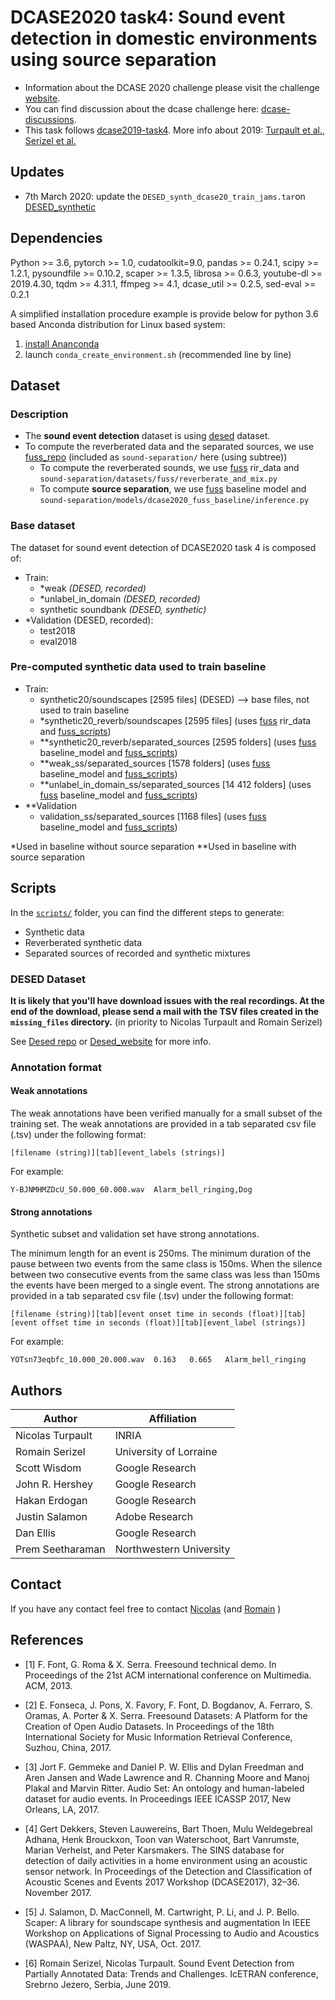 # DCASE2020 task4: Sound event detection in domestic environments using source separation

- Information about the DCASE 2020 challenge please visit the challenge [website].
- You can find discussion about the dcase challenge here: [dcase-discussions]. 
- This task follows [dcase2019-task4]. More info about 2019: 
[Turpault et al.][paper2019-description], [Serizel et al.][paper2019-eval] 

## Updates
- 7th March 2020: update the `DESED_synth_dcase20_train_jams.tar`on [DESED_synthetic][synthetic_dataset]

## Dependencies

Python >= 3.6, pytorch >= 1.0, cudatoolkit=9.0, pandas >= 0.24.1, scipy >= 1.2.1, pysoundfile >= 0.10.2,
scaper >= 1.3.5, librosa >= 0.6.3, youtube-dl >= 2019.4.30, tqdm >= 4.31.1, ffmpeg >= 4.1, 
dcase_util >= 0.2.5, sed-eval >= 0.2.1

A simplified installation procedure example is provide below for python 3.6 based Anconda distribution for Linux based system:
1. [install Ananconda][anaconda_download]
2. launch `conda_create_environment.sh` (recommended line by line)

## Dataset

### Description
- The **sound event detection** dataset is using [desed] dataset.
- To compute the reverberated data and the separated sources, we use [fuss_repo] 
(included as `sound-separation/` here (using subtree))
	- To compute the reverberated sounds, we use [fuss] rir_data and 
	`sound-separation/datasets/fuss/reverberate_and_mix.py`
	- To compute **source separation**, we use [fuss] baseline model and 
	`sound-separation/models/dcase2020_fuss_baseline/inference.py`

### Base dataset
The dataset for sound event detection of DCASE2020 task 4 is composed of:
- Train:
	- *weak *(DESED, recorded)*
	- *unlabel_in_domain *(DESED, recorded)*
	- synthetic soundbank *(DESED, synthetic)*
- *Validation (DESED, recorded):
	- test2018
	- eval2018


### Pre-computed synthetic data used to train baseline
- Train:
	- synthetic20/soundscapes [2595 files] (DESED) --> base files, not used to train baseline
	- *synthetic20_reverb/soundscapes [2595 files] (uses [fuss] rir_data and [fuss_scripts])
	- **synthetic20_reverb/separated_sources [2595 folders] (uses [fuss] baseline_model and [fuss_scripts])
	- **weak_ss/separated_sources [1578 folders] (uses [fuss] baseline_model and [fuss_scripts])
	- **unlabel_in_domain_ss/separated_sources [14 412 folders] (uses [fuss] baseline_model and [fuss_scripts])
- **Validation
	- validation_ss/separated_sources [1168 files] (uses [fuss] baseline_model and [fuss_scripts])

*Used in baseline without source separation
**Used in baseline with source separation

## Scripts

In the [`scripts/`](scripts) folder, you can find the different steps to generate:
- Synthetic data
- Reverberated synthetic data
- Separated sources of recorded and synthetic mixtures 

	
### DESED Dataset
**It is likely that you'll have download issues with the real recordings.
At the end of the download, please send a mail with the TSV files
created in the `missing_files` directory.** (in priority to Nicolas Turpault and Romain Serizel)

See [Desed repo][desed] or [Desed_website][desed_website] for more info.

### Annotation format

#### Weak annotations
The weak annotations have been verified manually for a small subset of the training set. 
The weak annotations are provided in a tab separated csv file (.tsv) under the following format:

```
[filename (string)][tab][event_labels (strings)]
```
For example:
```
Y-BJNMHMZDcU_50.000_60.000.wav	Alarm_bell_ringing,Dog
```

#### Strong annotations
Synthetic subset and validation set have strong annotations.

The minimum length for an event is 250ms. The minimum duration of the pause between two events from the same class is 150ms. When the silence between two consecutive events from the same class was less than 150ms the events have been merged to a single event.
The strong annotations are provided in a tab separated csv file (.tsv) under the following format:

```
[filename (string)][tab][event onset time in seconds (float)][tab][event offset time in seconds (float)][tab][event_label (strings)]
```
For example:

```
YOTsn73eqbfc_10.000_20.000.wav	0.163	0.665	Alarm_bell_ringing
```

## Authors

|Author                 | Affiliation               |
|-----------------------|---------------            |
|Nicolas Turpault       | INRIA                     |
|Romain Serizel         | University of Lorraine    |
|Scott Wisdom           | Google Research           |
|John R. Hershey        | Google Research           |
|Hakan Erdogan          | Google Research           |
|Justin Salamon         | Adobe Research            |
|Dan Ellis              | Google Research           |
|Prem Seetharaman       | Northwestern University   |

## Contact
If you have any contact feel free to contact [Nicolas](mailto:nicolas.turpault@inria.fr) 
(and [Romain](mailto:romain.serizel@loria.fr) )

## References

- [1] F. Font, G. Roma & X. Serra. Freesound technical demo. In Proceedings of the 21st ACM international conference on Multimedia. ACM, 2013.
- [2] E. Fonseca, J. Pons, X. Favory, F. Font, D. Bogdanov, A. Ferraro, S. Oramas, A. Porter & X. Serra. Freesound Datasets: A Platform for the Creation of Open Audio Datasets.
In Proceedings of the 18th International Society for Music Information Retrieval Conference, Suzhou, China, 2017.

- [3] Jort F. Gemmeke and Daniel P. W. Ellis and Dylan Freedman and Aren Jansen and Wade Lawrence and R. Channing Moore and Manoj Plakal and Marvin Ritter.
Audio Set: An ontology and human-labeled dataset for audio events.
In Proceedings IEEE ICASSP 2017, New Orleans, LA, 2017.

- [4] Gert Dekkers, Steven Lauwereins, Bart Thoen, Mulu Weldegebreal Adhana, Henk Brouckxon, Toon van Waterschoot, Bart Vanrumste, Marian Verhelst, and Peter Karsmakers.
The SINS database for detection of daily activities in a home environment using an acoustic sensor network.
In Proceedings of the Detection and Classification of Acoustic Scenes and Events 2017 Workshop (DCASE2017), 32–36. November 2017.

- [5] J. Salamon, D. MacConnell, M. Cartwright, P. Li, and J. P. Bello. Scaper: A library for soundscape synthesis and augmentation
In IEEE Workshop on Applications of Signal Processing to Audio and Acoustics (WASPAA), New Paltz, NY, USA, Oct. 2017.

- [6] Romain Serizel, Nicolas Turpault. 
Sound Event Detection from Partially Annotated Data: Trends and Challenges. 
IcETRAN conference, Srebrno Jezero, Serbia, June 2019.

[anaconda_download]: https://www.anaconda.com/download/
[Audioset]: https://research.google.com/audioset/index.html
[dcase2019-task4]: http://dcase.community/challenge2019/task-sound-event-detection-in-domestic-environments
[dcase18_task4]: http://dcase.community/challenge2018/task-large-scale-weakly-labeled-semi-supervised-sound-event-detection
[dcase-discussions]: https://groups.google.com/forum/#!forum/dcase-discussions
[dcase_website]: http://dcase.community/challenge2020/task-sound-event-detection-and-separation-in-domestic-environments
[desed]: https://github.com/turpaultn/DESED
[desed_website]: https://project.inria.fr/desed/dcase-challenge/dcase-2020-task-4/
[evaluation_dataset]: https://zenodo.org/record/3588172
[FSD]: https://datasets.freesound.org/fsd/
[fuss]: https://zenodo.org/record/3694384/
[fuss_repo]: https://github.com/google-research/sound-separation
[fuss_scripts]: https://github.com/google-research/sound-separation/tree/master/datasets/fuss
[paper2019-description]: https://hal.inria.fr/hal-02160855
[paper2019-eval]: https://hal.inria.fr/hal-02355573
[Scaper]: https://github.com/justinsalamon/scaper
[synthetic_dataset]: https://zenodo.org/record/3700195
[website]: http://dcase.community/challenge2020/